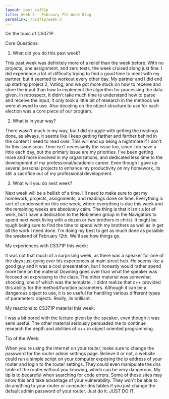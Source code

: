 ```yaml
---
layout: post_cs371p
title: Week 3 - February 7th Week Blog
permalink: /cs371p/week-3
---
```


On the topic of CS371P.

Core Questions:

1. What did you do this past week?

This past week was definitely more of a relief than the week before. With no projects, one assignment, and zero tests, the week cruised along just fine. I did experience a lot of difficulty trying to find a good time to meet with my partner, but it seemed to workout every other day. My partner and I did end up starting project 2, Voting, and we got more stuck on how to receive and store the input than how to implement the algorithm for processing the data given. In retrospect, it didn't take much time to understand how to parse and receive the input, it only took a little bit of research in the methods we were allowed to use. Also deciding on the object structure to use for each election was a core piece of our program. 

2. What is in your way?

There wasn't much in my way, but I did struggle with getting the readings done, as always. It seems like I keep getting farther and farther behind in the content I need to read over. This will end up being a nightmare if I don't fix this issue soon. Time isn't necessarily the issue too, since I do have a little each day, but the primary issue are my priorities. I've been getting more and more involved in my organizations, and dedicated less time to the development of my professional/academic career. Even though I gave up several personal projects to enhance my productivity on my homework, its still a sacrifice out of my professional development. 

3. What will you do next week?

Next week will be a hellish of a time. I'll need to make sure to get my homework, projects, assignments, and readings done on time. Everything is sort of condensed on this one week, where everything is due this week and the remaining weeks are absolutely calm. The thing is that it isn't a lot of work, but I have a dedication to the Noblemen group in the Navigators to spend next week living with a dozen or two brothers in christ. It might be tough being sure to find the time to spend with my brothers as well as in get all the work I need done. I'm doing my best to get as much done as possible the weekend of February 12th. We'll see how things go. 


My experiences with CS371P this week:

It was not that much of a surprising week, as there was a speaker for one of the days just going over his experiences at main street hub. He seems like a good guy and it was a cool presentation, but I honestly would rather spend more time on the material Downing goes over than what the speaker was focused on expressing to the class. The other material was somewhat shocking, one of which was the template <typedef variable>. I didnt realize that c++ provided this ability for the method/function parameters. Although it can be a dangerous object to use, it is so useful for handling various different types of parameters objects. Really, its brilliant.

My reactions to CS371P material this week:

I was a bit bored with the lecture given by the speaker, even though it was semi useful. The other material seriously persuaded me to continue research the depth and abilities of c++ in object oriented programming. 

Tip of the Week:

When you're using the internet on your router, make sure to change the password for the router admin settings page. Believe it or not, a website could run a simple script on your computer exposing the ip address of your router and login to the router settings. They could even manipulate the dns table of the router without you knowing, which can be very dangerous. My tip is to becareful when searching for code errors. Some of these sites may know this and take advantage of your vulnerability. They won't be able to do anything to your router or computer dns tables if you just change the default admin password of your router. Just do it. JUST DO IT.


